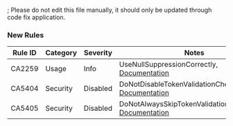 ; Please do not edit this file manually, it should only be updated through code fix application.

### New Rules

Rule ID | Category | Severity | Notes
--------|----------|----------|-------
CA2259 | Usage | Info | UseNullSuppressionCorrectly, [Documentation](https://docs.microsoft.com/dotnet/fundamentals/code-analysis/quality-rules/CA2259)
CA5404 | Security | Disabled | DoNotDisableTokenValidationChecks, [Documentation](https://docs.microsoft.com/visualstudio/code-quality/ca5404)
CA5405 | Security | Disabled | DoNotAlwaysSkipTokenValidationInDelegates, [Documentation](https://docs.microsoft.com/visualstudio/code-quality/ca5405)
